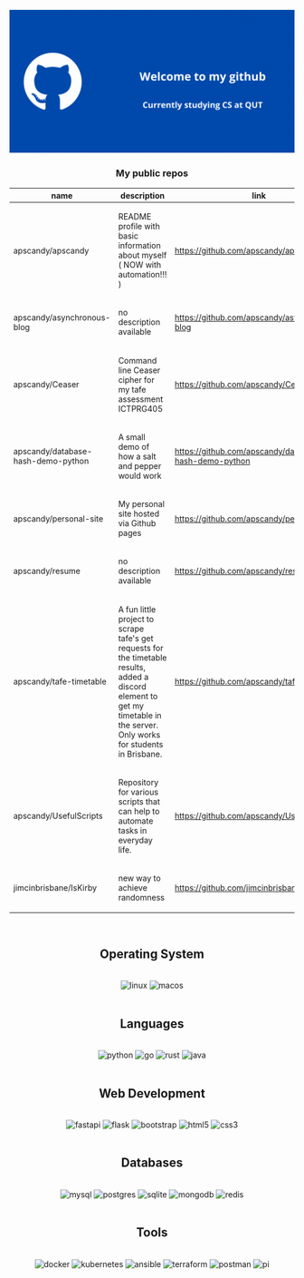 <div class="image" align="center">
<br>
<img src="main.gif" alt="header"/>
</div>
<!-- auto -->
<div class="github-api-template" align="center">
<h3>My public repos</h3>
<table>
<thead>
<th>name</th>
<th>description</th>
<th>link</th>
</thead>
<tbody>

<tr>
<td>
apscandy/apscandy
</td>
<td>

README profile with basic information about myself ( NOW with automation!!! )

</td>
<td>
<a href="https://github.com/apscandy/apscandy">https://github.com/apscandy/apscandy</a>
</td>
</tr>

<tr>
<td>
apscandy/asynchronous-blog
</td>
<td>

no description available

</td>
<td>
<a href="https://github.com/apscandy/asynchronous-blog">https://github.com/apscandy/asynchronous-blog</a>
</td>
</tr>

<tr>
<td>
apscandy/Ceaser
</td>
<td>

Command line Ceaser cipher for my tafe assessment ICTPRG405

</td>
<td>
<a href="https://github.com/apscandy/Ceaser">https://github.com/apscandy/Ceaser</a>
</td>
</tr>

<tr>
<td>
apscandy/database-hash-demo-python
</td>
<td>

A small demo of how a salt and pepper would work

</td>
<td>
<a href="https://github.com/apscandy/database-hash-demo-python">https://github.com/apscandy/database-hash-demo-python</a>
</td>
</tr>

<tr>
<td>
apscandy/personal-site
</td>
<td>

My personal site hosted via Github pages

</td>
<td>
<a href="https://github.com/apscandy/personal-site">https://github.com/apscandy/personal-site</a>
</td>
</tr>

<tr>
<td>
apscandy/resume
</td>
<td>

no description available

</td>
<td>
<a href="https://github.com/apscandy/resume">https://github.com/apscandy/resume</a>
</td>
</tr>

<tr>
<td>
apscandy/tafe-timetable
</td>
<td>

A fun little project to scrape tafe's get requests for the timetable results, added a discord element to get my timetable in the server. Only works for students in Brisbane. 

</td>
<td>
<a href="https://github.com/apscandy/tafe-timetable">https://github.com/apscandy/tafe-timetable</a>
</td>
</tr>

<tr>
<td>
apscandy/UsefulScripts
</td>
<td>

Repository for various scripts that can help to automate tasks in everyday life.

</td>
<td>
<a href="https://github.com/apscandy/UsefulScripts">https://github.com/apscandy/UsefulScripts</a>
</td>
</tr>

<tr>
<td>
jimcinbrisbane/IsKirby
</td>
<td>

new way to achieve randomness

</td>
<td>
<a href="https://github.com/jimcinbrisbane/IsKirby">https://github.com/jimcinbrisbane/IsKirby</a>
</td>
</tr>

</tbody>
</table>
</div>
<!-- end auto -->

<div class="badge">
    <div align="center">
        <br>
        <h2>Operating System</h2>
        <br>
        <img src="https://img.shields.io/badge/Linux-FCC624?style=for-the-badge&logo=linux&logoColor=black" alt="linux"/>
        <img src="https://img.shields.io/badge/mac%20os-000000?style=for-the-badge&logo=macos&logoColor=F0F0F0" alt="macos"/>
    </div>
    <div align="center">
        <br>
        <h2>Languages</h2>
        <br>
        <img src="https://img.shields.io/badge/python-3670A0?style=for-the-badge&logo=python&logoColor=ffdd54" alt="python"/>
        <img src="https://img.shields.io/badge/go-%2300ADD8.svg?style=for-the-badge&logo=go&logoColor=white" alt="go"/>
        <img src="https://img.shields.io/badge/rust-%23000000.svg?style=for-the-badge&logo=rust&logoColor=white" alt="rust"/>
        <img src="https://img.shields.io/badge/java-%23ED8B00.svg?style=for-the-badge&logo=java&logoColor=white" alt="java"/>
    </div>
    <div align="center">
        <br>
        <h2>Web Development</h2>
        <br>
        <img src="https://img.shields.io/badge/FastAPI-005571?style=for-the-badge&logo=fastapi" alt="fastapi"/>
        <img src="https://img.shields.io/badge/flask-%23000.svg?style=for-the-badge&logo=flask&logoColor=white" alt="flask"/>
        <img src="https://img.shields.io/badge/bootstrap-%23563D7C.svg?style=for-the-badge&logo=bootstrap&logoColor=white" alt="bootstrap"/>
        <img src="https://img.shields.io/badge/html5-%23E34F26.svg?style=for-the-badge&logo=html5&logoColor=white" alt="html5"/>
        <img src="https://img.shields.io/badge/css3-%231572B6.svg?style=for-the-badge&logo=css3&logoColor=white" alt="css3"/>
    </div>
    <div align="center">
        <br>
        <h2>Databases</h2>
        <br>
        <img src="https://img.shields.io/badge/mysql-%2300f.svg?style=for-the-badge&logo=mysql&logoColor=white" alt="mysql"/>
        <img src="https://img.shields.io/badge/postgres-%23316192.svg?style=for-the-badge&logo=postgresql&logoColor=whitee" alt="postgres"/>
        <img src="https://img.shields.io/badge/sqlite-%2307405e.svg?style=for-the-badge&logo=sqlite&logoColor=white" alt="sqlite"/>
        <img src="https://img.shields.io/badge/MongoDB-%234ea94b.svg?style=for-the-badge&logo=mongodb&logoColor=white" alt="mongodb"/>
        <img src="https://img.shields.io/badge/redis-%23DD0031.svg?style=for-the-badge&logo=redis&logoColor=white" alt="redis"/>
    </div>
    <div align="center">
        <br>
        <h2>Tools</h2>
        <br>
        <img src="https://img.shields.io/badge/docker-%230db7ed.svg?style=for-the-badge&logo=docker&logoColor=white" alt="docker"/>
        <img src="https://img.shields.io/badge/kubernetes-%23326ce5.svg?style=for-the-badge&logo=kubernetes&logoColor=white" alt="kubernetes"/>
        <img src="https://img.shields.io/badge/ansible-%231A1918.svg?style=for-the-badge&logo=ansible&logoColor=white" alt="ansible"/>
        <img src="https://img.shields.io/badge/terraform-%235835CC.svg?style=for-the-badge&logo=terraform&logoColor=white" alt="terraform"/>
        <img src="https://img.shields.io/badge/Postman-FF6C37?style=for-the-badge&logo=postman&logoColor=white" alt="postman"/>
        <img src="https://img.shields.io/badge/-RaspberryPi-C51A4A?style=for-the-badge&logo=Raspberry-Pi" alt="pi"/>
    </div>

</div>
